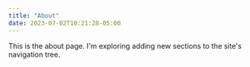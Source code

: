 ```yaml
---
title: "About"
date: 2023-07-02T10:21:28-05:00
---
```


This is the about page. I'm exploring adding new sections to the site's navigation tree.